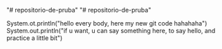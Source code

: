 "# repositorio-de-pruba" 
"# repositorio-de-pruba" 

System.ot.println("hello every body, here my new git code hahahaha")
System.out.println("if u want, u can say something here, to say hello, and practice a little bit")

